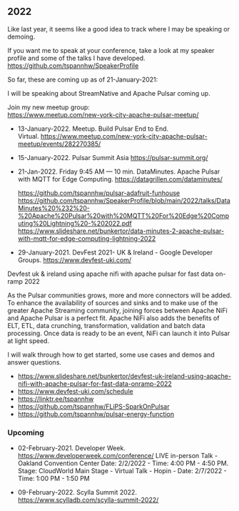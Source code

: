 ## 2022


Like last year, it seems like a good idea to track where I may be speaking or demoing.

If you want me to speak at your conference, take a look at my speaker profile and some of the talks I have developed.
https://github.com/tspannhw/SpeakerProfile

So far, these are coming up as of 21-January-2021:

I will be speaking about StreamNative and Apache Pulsar coming up.

Join my new meetup group:   
https://www.meetup.com/new-york-city-apache-pulsar-meetup/

* 13-January-2022.  Meetup.  Build Pulsar End to End.  
Virtual. https://www.meetup.com/new-york-city-apache-pulsar-meetup/events/282270385/

* 15-January-2022. Pulsar Summit Asia https://pulsar-summit.org/

* 21-Jan-2022.  Friday 9:45 AM — 10 min.  DataMinutes. Apache Pulsar with MQTT for Edge Computing.  https://datagrillen.com/dataminutes/
  
  https://github.com/tspannhw/pulsar-adafruit-funhouse
  https://github.com/tspannhw/SpeakerProfile/blob/main/2022/talks/DataMinutes%20%232%20-%20Apache%20Pulsar%20with%20MQTT%20For%20Edge%20Computing%20Lightning%20-%202022.pdf
https://www.slideshare.net/bunkertor/data-minutes-2-apache-pulsar-with-mqtt-for-edge-computing-lightning-2022

* 29-January-2021.  DevFest 2021- UK & Ireland - Google Developer Groups. https://www.devfest-uki.com/

Devfest uk & ireland using apache nifi with apache pulsar for fast data on-ramp 2022

As the Pulsar communities grows, more and more connectors will be added. To enhance the availability of sources and sinks and to make use of the greater Apache Streaming community, joining forces between Apache NiFi and Apache Pulsar is a perfect fit. Apache NiFi also adds the benefits of ELT, ETL, data crunching, transformation, validation and batch data processing. Once data is ready to be an event, NiFi can launch it into Pulsar at light speed.

I will walk through how to get started, some use cases and demos and answer questions.

* https://www.slideshare.net/bunkertor/devfest-uk-ireland-using-apache-nifi-with-apache-pulsar-for-fast-data-onramp-2022
* https://www.devfest-uki.com/schedule
* https://linktr.ee/tspannhw
* https://github.com/tspannhw/FLiPS-SparkOnPulsar
* https://github.com/tspannhw/pulsar-energy-function

### Upcoming



* 02-February-2021. Developer Week. https://www.developerweek.com/conference/ LIVE in-person Talk - Oakland Convention Center Date: 2/2/2022 - Time: 4:00 PM - 4:50 PM.  Stage: CloudWorld Main Stage - Virtual Talk - Hopin - Date: 2/7/2022 - Time: 1:00 PM - 1:50 PM

* 09-February-2022.   Scylla Summit 2022.   https://www.scylladb.com/scylla-summit-2022/




